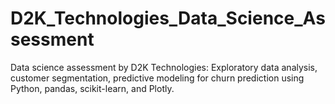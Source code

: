 # D2K_Technologies_Data_Science_Assessment
Data science assessment by D2K Technologies: Exploratory data analysis, customer segmentation, predictive modeling for churn prediction using Python, pandas, scikit-learn, and Plotly.
